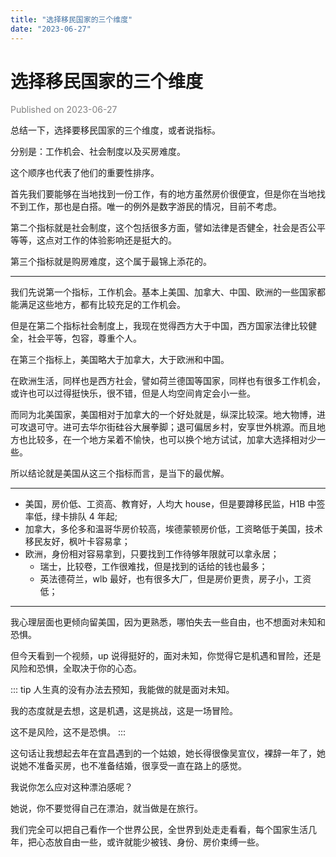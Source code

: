 ```yaml
---
title: "选择移民国家的三个维度"
date: "2023-06-27"
---
```


# 选择移民国家的三个维度

<font color=gray>Published on 2023-06-27</font>

总结一下，选择要移民国家的三个维度，或者说指标。

分别是：工作机会、社会制度以及买房难度。

这个顺序也代表了他们的重要性排序。

首先我们要能够在当地找到一份工作，有的地方虽然房价很便宜，但是你在当地找不到工作，那也是白搭。唯一的例外是数字游民的情况，目前不考虑。

第二个指标就是社会制度，这个包括很多方面，譬如法律是否健全，社会是否公平等等，这点对工作的体验影响还是挺大的。

第三个指标就是购房难度，这个属于最锦上添花的。

---

我们先说第一个指标，工作机会。基本上美国、加拿大、中国、欧洲的一些国家都能满足这些地方，都有比较充足的工作机会。

但是在第二个指标社会制度上，我现在觉得西方大于中国，西方国家法律比较健全，社会平等，包容，尊重个人。

在第三个指标上，美国略大于加拿大，大于欧洲和中国。

在欧洲生活，同样也是西方社会，譬如荷兰德国等国家，同样也有很多工作机会，或许也可以过得挺快乐，很不错，但是人均空间肯定会小一些。

而同为北美国家，美国相对于加拿大的一个好处就是，纵深比较深。地大物博，进可攻退可守。进可去华尔街硅谷大展拳脚；退可偏居乡村，安享世外桃源。而且地方也比较多，在一个地方呆着不愉快，也可以换个地方试试，加拿大选择相对少一些。

所以结论就是美国从这三个指标而言，是当下的最优解。

---

- 美国，房价低、工资高、教育好，人均大 house，但是要蹲移民监，H1B 中签率低，绿卡排队 4 年起;
- 加拿大，多伦多和温哥华房价较高，埃德蒙顿房价低，工资略低于美国，技术移民友好，枫叶卡容易拿；
- 欧洲，身份相对容易拿到，只要找到工作待够年限就可以拿永居；
  - 瑞士，比较卷，工作很难找，但是找到的话给的钱也最多；
  - 英法德荷兰，wlb 最好，也有很多大厂，但是房价更贵，房子小，工资低；

---

我心理层面也更倾向留美国，因为更熟悉，哪怕失去一些自由，也不想面对未知和恐惧。

但今天看到一个视频，up 说得挺好的，面对未知，你觉得它是机遇和冒险，还是风险和恐惧，全取决于你的心态。

::: tip
人生真的没有办法去预知，我能做的就是面对未知。

我的态度就是去想，这是机遇，这是挑战，这是一场冒险。

这不是风险，这不是恐惧。
:::

这句话让我想起去年在宜昌遇到的一个姑娘，她长得很像吴宣仪，裸辞一年了，她说她不准备买房，也不准备结婚，很享受一直在路上的感觉。

我说你怎么应对这种漂泊感呢？

她说，你不要觉得自己在漂泊，就当做是在旅行。

我们完全可以把自己看作一个世界公民，全世界到处走走看看，每个国家生活几年，把心态放自由一些，或许就能少被钱、身份、房价束缚一些。
